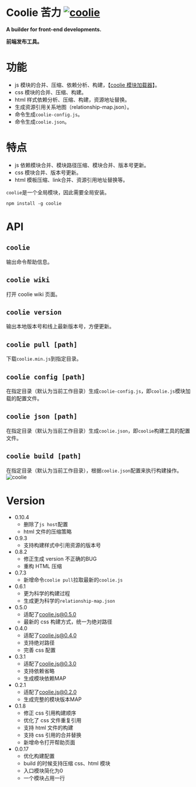 # Coolie 苦力 [![coolie](https://img.shields.io/npm/v/coolie.svg?style=flat)](https://www.npmjs.org/package/coolie)

__A builder for front-end developments.__

__前端发布工具。__

# 功能
- js 模块的合并、压缩、依赖分析、构建，【[coolie 模块加载器](https://github.com/cloudcome/coolie)】。
- css 模块的合并、压缩、构建。
- html 样式依赖分析、压缩、构建，资源地址替换。
- 生成资源引用关系地图（relationship-map.json）。
- 命令生成`coolie-config.js`。
- 命令生成`coolie.json`。


# 特点
- js 依赖模块合并、模块路径压缩、模块合并、版本号更新。
- css 模块合并、版本号更新。
- html 模板压缩、link合并、资源引用地址替换等。


`coolie`是一个全局模块，因此需要全局安装。
```
npm install -g coolie
```


# API
## `coolie`
输出命令帮助信息。


## `coolie wiki`
打开 coolie wiki 页面。


## `coolie version`
输出本地版本号和线上最新版本号，方便更新。


## `coolie pull [path]`
下载`coolie.min.js`到指定目录。


## `coolie config [path]`
在指定目录（默认为当前工作目录）生成`coolie-config.js`，即`coolie.js`模块加载的配置文件。


## `coolie json [path]`
在指定目录（默认为当前工作目录）生成`coolie.json`，即`coolie`构建工具的配置文件。


## `coolie build [path]`
在指定目录（默认为当前工作目录），根据`coolie.json`配置来执行构建操作。
![coolie](http://ydrimg.oss-cn-hangzhou.aliyuncs.com/20141116220221094451640234.jpg)



# Version
- 0.10.4
    - 删除了`js host`配置
    - html 文件的压缩策略
- 0.9.3
	- 支持构建样式中引用资源的版本号
- 0.8.2
	- 修正生成 version 不正确的BUG
	- 重构 HTML 压缩
- 0.7.3
	- 新增命令`coolie pull`拉取最新的`coolie.js`
- 0.6.1
	- 更为科学的构建过程
	- 生成更为科学的`relationship-map.json`
- 0.5.0
    - 适配了[coolie.js@0.5.0](https://github.com/cloudcome/coolie)
	- 最新的 css 构建方式，统一为绝对路径
- 0.4.0
    - 适配了[coolie.js@0.4.0](https://github.com/cloudcome/coolie)
    - 支持绝对路径
	- 完善 css 配置
- 0.3.1
	- 适配了[coolie.js@0.3.0](https://github.com/cloudcome/coolie)
	- 支持依赖省略
	- 生成模块依赖MAP
- 0.2.1
	- 适配了[coolie.js@0.2.0](https://github.com/cloudcome/coolie)
	- 生成完整的模块版本MAP
- 0.1.8
	- 修正 css 引用构建顺序
	- 优化了 css 文件重复引用
	- 支持 html 文件的构建
	- 支持 css 引用的合并替换
	- 新增命令打开帮助页面
- 0.0.17
	- 优化构建配置
	- build 的时候支持压缩 css、html 模块
	- 入口模块简化为0
	- 一个模块占用一行
